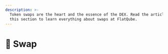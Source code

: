 ```yaml
---
description: >-
  Token swaps are the heart and the essence of the DEX. Read the articles in
  this section to learn everything about swaps at FlatQube.
---
```


# 💱 Swap

